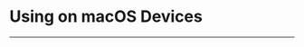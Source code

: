 # Using on macOS Devices

---

<DocCard :cards="[
  {
    title: 'TransBuds C1 User Guide',
    description: '',
    avatar: '/img/苹果电脑.png',
    path: '/en/readme/macos-c1'
  },
  {
    title: 'TransBuds C2 User Guide',
    description: '',
    avatar: '/img/苹果电脑.png',
    path: '/en/readme/macos-c2'
  },
  {
    title: 'TransBuds W1 User Guide',
    description: '',
    avatar: '/img/苹果电脑.png',
    path: '/en/readme/macos-w1'
  },
  {
    title: 'TransBuds M1 User Guide',
    description: '',
    avatar: '/img/苹果电脑.png',
    path: '/en/readme/macos-m1'
  },
    {
    title: 'AI Dongle User Guide',
    description: '',
    avatar: '/img/苹果电脑.png',
    path: '/en/readme/macos-d1'
  }
]" />
